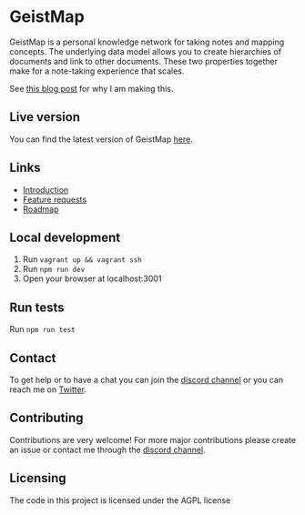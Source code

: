 # GeistMap
GeistMap is a personal knowledge network for taking notes and mapping concepts. The underlying data model allows you to create hierarchies of documents and link to other documents. These two properties together make for a note-taking experience that scales.

See [this blog post](https://medium.com/@bphaakman/building-a-open-source-personal-knowledge-base-45c25f5a4324) for why I am making this.

## Live version
You can find the latest version of GeistMap [here](https://geistmap.com).

## Links
* [Introduction](https://medium.com/@bphaakman/building-a-open-source-personal-knowledge-base-45c25f5a4324)
* [Feature requests](https://github.com/bryanph/GeistMap/issues/57)
* [Roadmap](https://trello.com/b/ndRIAOOA/geist-roadmap)

## Local development
1. Run `vagrant up && vagrant ssh`
2. Run `npm run dev`
3. Open your browser at localhost:3001

## Run tests
Run `npm run test`

## Contact
To get help or to have a chat you can join the [discord channel](https://discord.gg/usqPzfe) or you can reach me on [Twitter](https://twitter.com/bphaakman).

## Contributing
Contributions are very welcome! For more major contributions please create an issue or contact me through the [discord channel](https://discord.gg/usqPzfe).

## Licensing
The code in this project is licensed under the AGPL license

